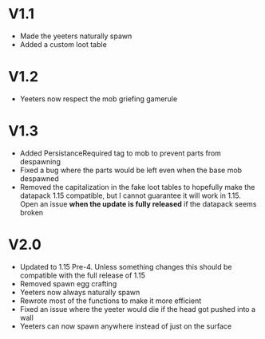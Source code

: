 # V1.1
- Made the yeeters naturally spawn
- Added a custom loot table

# V1.2
- Yeeters now respect the mob griefing gamerule

# V1.3
- Added PersistanceRequired tag to mob to prevent parts from despawning
- Fixed a bug where the parts would be left even when the base mob despawned
- Removed the capitalization in the fake loot tables to hopefully make the datapack 1.15 compatible, but I cannot guarantee it will work in 1.15. Open an issue **when the update is fully released** if the datapack seems broken

# V2.0
- Updated to 1.15 Pre-4. Unless something changes this should be compatible with the full release of 1.15
- Removed spawn egg crafting
- Yeeters now always naturally spawn
- Rewrote most of the functions to make it more efficient
- Fixed an issue where the yeeter would die if the head got pushed into a wall
- Yeeters can now spawn anywhere instead of just on the surface
